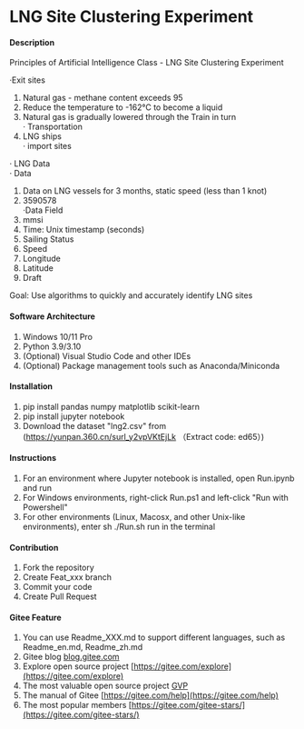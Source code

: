 # LNG Site Clustering Experiment

#### Description
Principles of Artificial Intelligence Class - LNG Site Clustering Experiment  
  
·Exit sites   
1.  Natural gas - methane content exceeds 95  
2. Reduce the temperature to -162°C to become a liquid 
3.  Natural gas is gradually lowered through the Train in turn  
· Transportation  
1.  LNG ships  
· import sites  
  
· LNG Data  
· Data  
1.  Data on LNG vessels for 3 months, static speed (less than 1 knot)  
2.  3590578  
·Data Field  
1.  mmsi  
2.  Time: Unix timestamp (seconds)  
3.  Sailing Status  
4.  Speed  
5.  Longitude  
6.  Latitude  
7.  Draft  
   
Goal: Use algorithms to quickly and accurately identify LNG sites  

#### Software Architecture
1.  Windows 10/11 Pro  
2.  Python 3.9/3.10  
3.  (Optional) Visual Studio Code and other IDEs  
4.  (Optional) Package management tools such as Anaconda/Miniconda  

#### Installation

1.  pip install pandas numpy matplotlib scikit-learn
2.  pip install jupyter notebook
3.  Download the dataset "lng2.csv" from (https://yunpan.360.cn/surl_y2vpVKtEjLk （Extract code: ed65）)

#### Instructions

1.  For an environment where Jupyter notebook is installed, open Run.ipynb and run  
2.  For Windows environments, right-click Run.ps1 and left-click "Run with Powershell"  
3.  For other environments (Linux, Macosx, and other Unix-like environments), enter sh ./Run.sh run in the terminal  

#### Contribution

1.  Fork the repository
2.  Create Feat_xxx branch
3.  Commit your code
4.  Create Pull Request


#### Gitee Feature

1.  You can use Readme\_XXX.md to support different languages, such as Readme\_en.md, Readme\_zh.md
2.  Gitee blog [blog.gitee.com](https://blog.gitee.com)
3.  Explore open source project [https://gitee.com/explore](https://gitee.com/explore)
4.  The most valuable open source project [GVP](https://gitee.com/gvp)
5.  The manual of Gitee [https://gitee.com/help](https://gitee.com/help)
6.  The most popular members  [https://gitee.com/gitee-stars/](https://gitee.com/gitee-stars/)
